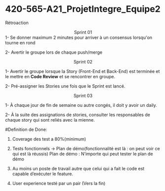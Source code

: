 # 420-565-A21_ProjetIntegre_Equipe2

Rétroaction
<div align="center">Sprint 01</div>
1- Se donner maximum 2 minutes pour arriver à un consensus lorsqu'on tourne en rond

2- Avertir le groupe lors de chaque push/merge

<div align="center">Sprint 02</div>

1- Avertir le groupe lorsque la Story (Front-End et Back-End) est terminée et le mettre en <b>Code Review</b> et se rencontrer en groupe.

2- Pré-assigner les Stories une fois que le Sprint est lancé.

<div align="center">Sprint 03</div>

1- À chaque jour de fin de semaine ou autre congés, il doit y avoir un daily.

2- À la suite des assignations de stories, consulter les responsables de chaque story qui sont reliés avec la mienne.

#Definition de Done:

1. Coverage des test a 80%(minimum)

2. Tests fonctionnels → Plan de démo(fonctionnalité est là : on peut voir ce qui est là réussis) Plan de démo : N’importe qui peut tester le plan de démo

3. Au moins un poste de travail autre que celui qui a fait le code est capable d’exécuter le feature.

4. User experience testé par un pair (Vers la fin)
